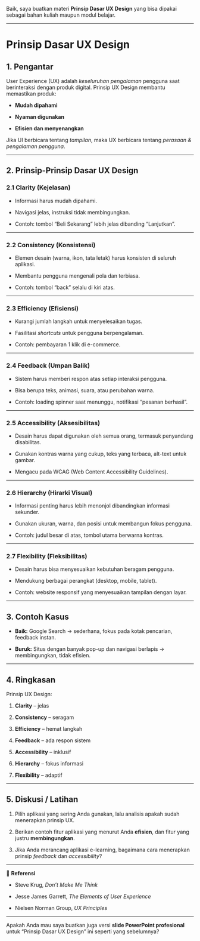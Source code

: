 Baik, saya buatkan materi **Prinsip Dasar UX Design** yang bisa dipakai sebagai bahan kuliah maupun modul belajar.

---

# **Prinsip Dasar UX Design**

## **1. Pengantar**

User Experience (UX) adalah _keseluruhan pengalaman_ pengguna saat berinteraksi dengan produk digital. Prinsip UX Design membantu memastikan produk:

- **Mudah dipahami**
    
- **Nyaman digunakan**
    
- **Efisien dan menyenangkan**
    

Jika UI berbicara tentang _tampilan_, maka UX berbicara tentang _perasaan & pengalaman pengguna_.

---

## **2. Prinsip-Prinsip Dasar UX Design**

### **2.1 Clarity (Kejelasan)**

- Informasi harus mudah dipahami.
    
- Navigasi jelas, instruksi tidak membingungkan.
    
- Contoh: tombol “Beli Sekarang” lebih jelas dibanding “Lanjutkan”.
    

---

### **2.2 Consistency (Konsistensi)**

- Elemen desain (warna, ikon, tata letak) harus konsisten di seluruh aplikasi.
    
- Membantu pengguna mengenali pola dan terbiasa.
    
- Contoh: tombol “back” selalu di kiri atas.
    

---

### **2.3 Efficiency (Efisiensi)**

- Kurangi jumlah langkah untuk menyelesaikan tugas.
    
- Fasilitasi _shortcuts_ untuk pengguna berpengalaman.
    
- Contoh: pembayaran 1 klik di e-commerce.
    

---

### **2.4 Feedback (Umpan Balik)**

- Sistem harus memberi respon atas setiap interaksi pengguna.
    
- Bisa berupa teks, animasi, suara, atau perubahan warna.
    
- Contoh: loading spinner saat menunggu, notifikasi “pesanan berhasil”.
    

---

### **2.5 Accessibility (Aksesibilitas)**

- Desain harus dapat digunakan oleh semua orang, termasuk penyandang disabilitas.
    
- Gunakan kontras warna yang cukup, teks yang terbaca, alt-text untuk gambar.
    
- Mengacu pada WCAG (Web Content Accessibility Guidelines).
    

---

### **2.6 Hierarchy (Hirarki Visual)**

- Informasi penting harus lebih menonjol dibandingkan informasi sekunder.
    
- Gunakan ukuran, warna, dan posisi untuk membangun fokus pengguna.
    
- Contoh: judul besar di atas, tombol utama berwarna kontras.
    

---

### **2.7 Flexibility (Fleksibilitas)**

- Desain harus bisa menyesuaikan kebutuhan beragam pengguna.
    
- Mendukung berbagai perangkat (desktop, mobile, tablet).
    
- Contoh: website responsif yang menyesuaikan tampilan dengan layar.
    

---

## **3. Contoh Kasus**

- **Baik:** Google Search → sederhana, fokus pada kotak pencarian, feedback instan.
    
- **Buruk:** Situs dengan banyak pop-up dan navigasi berlapis → membingungkan, tidak efisien.
    

---

## **4. Ringkasan**

Prinsip UX Design:

1. **Clarity** – jelas
    
2. **Consistency** – seragam
    
3. **Efficiency** – hemat langkah
    
4. **Feedback** – ada respon sistem
    
5. **Accessibility** – inklusif
    
6. **Hierarchy** – fokus informasi
    
7. **Flexibility** – adaptif
    

---

## **5. Diskusi / Latihan**

1. Pilih aplikasi yang sering Anda gunakan, lalu analisis apakah sudah menerapkan prinsip UX.
    
2. Berikan contoh fitur aplikasi yang menurut Anda **efisien**, dan fitur yang justru **membingungkan**.
    
3. Jika Anda merancang aplikasi e-learning, bagaimana cara menerapkan prinsip _feedback_ dan _accessibility_?
    

---

📖 **Referensi**

- Steve Krug, _Don’t Make Me Think_
    
- Jesse James Garrett, _The Elements of User Experience_
    
- Nielsen Norman Group, _UX Principles_
    

---

Apakah Anda mau saya buatkan juga versi **slide PowerPoint profesional** untuk “Prinsip Dasar UX Design” ini seperti yang sebelumnya?